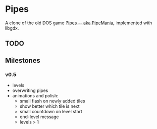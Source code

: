 # Pipes
A clone of the old DOS game [Pipes -- aka PipeMania](https://www.freegameempire.com/games/Pipe), implemented with libgdx.


## TODO
## Milestones


### v0.5
- levels
- overwriting pipes
- animations and polish:
  - small flash on newly added tiles
  - show better which tile is next
  - small countdown on level start
  - end-level message
  - levels > 1

